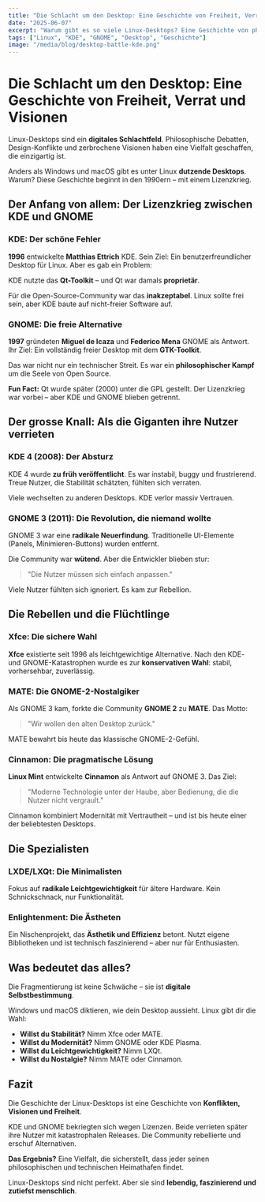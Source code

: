 ```yaml
---
title: "Die Schlacht um den Desktop: Eine Geschichte von Freiheit, Verrat und Visionen in der Linux-Welt"
date: "2025-06-07"
excerpt: "Warum gibt es so viele Linux-Desktops? Eine Geschichte von philosophischen Debatten, Design-Konflikten und den Visionen, die daraus entstanden sind."
tags: ["Linux", "KDE", "GNOME", "Desktop", "Geschichte"]
image: "/media/blog/desktop-battle-kde.png"
---
```


# Die Schlacht um den Desktop: Eine Geschichte von Freiheit, Verrat und Visionen

Linux-Desktops sind ein **digitales Schlachtfeld**. Philosophische Debatten, Design-Konflikte und zerbrochene Visionen haben eine Vielfalt geschaffen, die einzigartig ist.

Anders als Windows und macOS gibt es unter Linux **dutzende Desktops**. Warum? Diese Geschichte beginnt in den 1990ern – mit einem Lizenzkrieg.

## Der Anfang von allem: Der Lizenzkrieg zwischen KDE und GNOME

### KDE: Der schöne Fehler

**1996** entwickelte **Matthias Ettrich** KDE. Sein Ziel: Ein benutzerfreundlicher Desktop für Linux. Aber es gab ein Problem:

KDE nutzte das **Qt-Toolkit** – und Qt war damals **proprietär**.

Für die Open-Source-Community war das **inakzeptabel**. Linux sollte frei sein, aber KDE baute auf nicht-freier Software auf.

### GNOME: Die freie Alternative

**1997** gründeten **Miguel de Icaza** und **Federico Mena** GNOME als Antwort. Ihr Ziel: Ein vollständig freier Desktop mit dem **GTK-Toolkit**.

Das war nicht nur ein technischer Streit. Es war ein **philosophischer Kampf** um die Seele von Open Source.

**Fun Fact:** Qt wurde später (2000) unter die GPL gestellt. Der Lizenzkrieg war vorbei – aber KDE und GNOME blieben getrennt.

## Der grosse Knall: Als die Giganten ihre Nutzer verrieten

### KDE 4 (2008): Der Absturz

KDE 4 wurde **zu früh veröffentlicht**. Es war instabil, buggy und frustrierend. Treue Nutzer, die Stabilität schätzten, fühlten sich verraten.

Viele wechselten zu anderen Desktops. KDE verlor massiv Vertrauen.

### GNOME 3 (2011): Die Revolution, die niemand wollte

GNOME 3 war eine **radikale Neuerfindung**. Traditionelle UI-Elemente (Panels, Minimieren-Buttons) wurden entfernt.

Die Community war **wütend**. Aber die Entwickler blieben stur:

> "Die Nutzer müssen sich einfach anpassen."

Viele Nutzer fühlten sich ignoriert. Es kam zur Rebellion.

## Die Rebellen und die Flüchtlinge

### Xfce: Die sichere Wahl

**Xfce** existierte seit 1996 als leichtgewichtige Alternative. Nach den KDE- und GNOME-Katastrophen wurde es zur **konservativen Wahl**: stabil, vorhersehbar, zuverlässig.

### MATE: Die GNOME-2-Nostalgiker

Als GNOME 3 kam, forkte die Community **GNOME 2** zu **MATE**. Das Motto:

> "Wir wollen den alten Desktop zurück."

MATE bewahrt bis heute das klassische GNOME-2-Gefühl.

### Cinnamon: Die pragmatische Lösung

**Linux Mint** entwickelte **Cinnamon** als Antwort auf GNOME 3. Das Ziel:

> "Moderne Technologie unter der Haube, aber Bedienung, die die Nutzer nicht vergrault."

Cinnamon kombiniert Modernität mit Vertrautheit – und ist bis heute einer der beliebtesten Desktops.

## Die Spezialisten

### LXDE/LXQt: Die Minimalisten

Fokus auf **radikale Leichtgewichtigkeit** für ältere Hardware. Kein Schnickschnack, nur Funktionalität.

### Enlightenment: Die Ästheten

Ein Nischenprojekt, das **Ästhetik und Effizienz** betont. Nutzt eigene Bibliotheken und ist technisch faszinierend – aber nur für Enthusiasten.

## Was bedeutet das alles?

Die Fragmentierung ist keine Schwäche – sie ist **digitale Selbstbestimmung**.

Windows und macOS diktieren, wie dein Desktop aussieht. Linux gibt dir die Wahl:

- **Willst du Stabilität?** Nimm Xfce oder MATE.
- **Willst du Modernität?** Nimm GNOME oder KDE Plasma.
- **Willst du Leichtgewichtigkeit?** Nimm LXQt.
- **Willst du Nostalgie?** Nimm MATE oder Cinnamon.

## Fazit

Die Geschichte der Linux-Desktops ist eine Geschichte von **Konflikten, Visionen und Freiheit**.

KDE und GNOME bekriegten sich wegen Lizenzen. Beide verrieten später ihre Nutzer mit katastrophalen Releases. Die Community rebellierte und erschuf Alternativen.

**Das Ergebnis?** Eine Vielfalt, die sicherstellt, dass jeder seinen philosophischen und technischen Heimathafen findet.

Linux-Desktops sind nicht perfekt. Aber sie sind **lebendig, faszinierend und zutiefst menschlich**.
